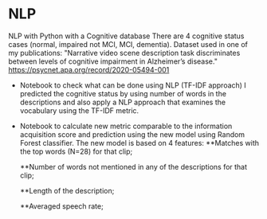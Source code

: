 # NLP
NLP with Python with a Cognitive database 
There are 4 cognitive status cases (normal, impaired not MCI, MCI, dementia). 
Dataset used in one of my publications: "Narrative video scene description task discriminates between levels of cognitive impairment in Alzheimer’s disease." https://psycnet.apa.org/record/2020-05494-001 

- Notebook to check what can be done using NLP (TF-IDF approach)
I predicted the cognitive status by using number of words in the descriptions and also apply a NLP approach that examines the vocabulary using the TF-IDF metric.

- Notebook to calculate new metric comparable to the information acquisition score and prediction using the new model using Random Forest classifier. The new model is based on 4 features:
    **Matches with the top words (N=28) for that clip;
    
    **Number of words not mentioned in any of the descriptions for that clip;
    
    **Length of the description;
    
    **Averaged speech rate;
